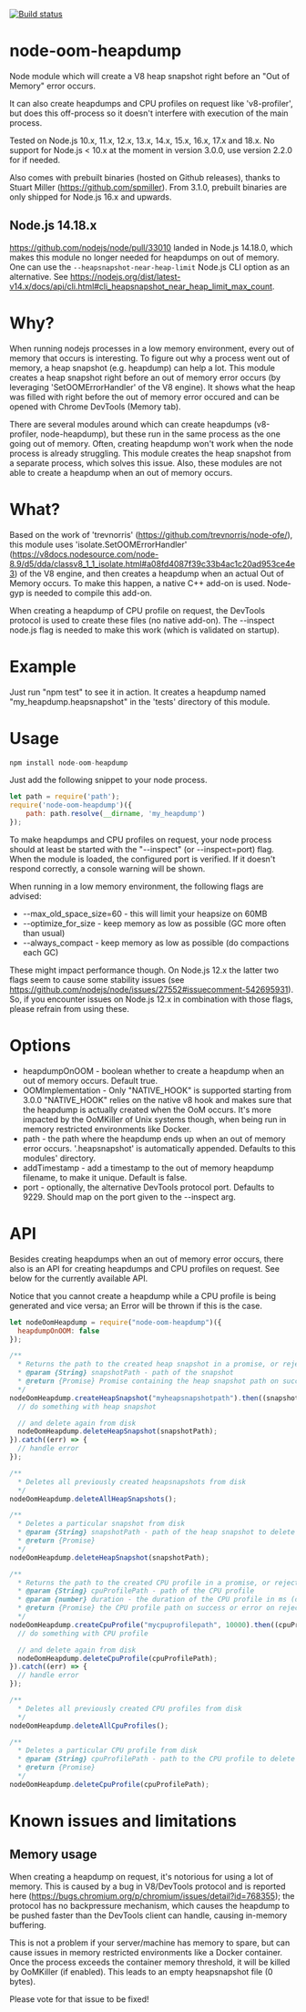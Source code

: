 [![Build status](https://github.com/blueconic/node-oom-heapdump/actions/workflows/publish-native-assets-to-github-releases.yml/badge.svg)](https://github.com/blueconic/node-oom-heapdump/actions/workflows/publish-native-assets-to-github-releases.yml)

# node-oom-heapdump
Node module which will create a V8 heap snapshot right before an "Out of Memory" error occurs.

It can also create heapdumps and CPU profiles on request like 'v8-profiler', but does this off-process so it doesn't interfere with execution of the main process.

Tested on Node.js 10.x, 11.x, 12.x, 13.x, 14.x, 15.x, 16.x, 17.x and 18.x.
No support for Node.js < 10.x at the moment in version 3.0.0, use version 2.2.0 for if needed.  

Also comes with prebuilt binaries (hosted on Github releases), thanks to Stuart Miller (https://github.com/spmiller).
From 3.1.0, prebuilt binaries are only shipped for Node.js 16.x and upwards.

## Node.js 14.18.x
https://github.com/nodejs/node/pull/33010 landed in Node.js 14.18.0, which makes this module no longer needed for heapdumps on out of memory.
One can use the `--heapsnapshot-near-heap-limit` Node.js CLI option as an alternative.
See https://nodejs.org/dist/latest-v14.x/docs/api/cli.html#cli_heapsnapshot_near_heap_limit_max_count.

# Why?
When running nodejs processes in a low memory environment, every out of memory that occurs is interesting.
To figure out why a process went out of memory, a heap snapshot (e.g. heapdump) can help a lot.
This module creates a heap snapshot right before an out of memory error occurs (by leveraging 'SetOOMErrorHandler' of the V8 engine).
It shows what the heap was filled with right before the out of memory error occured and can be opened with Chrome DevTools (Memory tab).

There are several modules around which can create heapdumps (v8-profiler, node-heapdump), but these run in the same process as the one going out of memory. Often, creating heapdump won't work when the node process is already struggling.
This module creates the heap snapshot from a separate process, which solves this issue.
Also, these modules are not able to create a heapdump when an out of memory occurs.

# What?
Based on the work of 'trevnorris' (https://github.com/trevnorris/node-ofe/), this module uses 'isolate.SetOOMErrorHandler' (https://v8docs.nodesource.com/node-8.9/d5/dda/classv8_1_1_isolate.html#a08fd4087f39c33b4ac1c20ad953ce4e3) of the V8 engine, and then creates a heapdump when an actual Out of Memory occurs. To make this happen, a native C++ add-on is used. 
Node-gyp is needed to compile this add-on.

When creating a heapdump of CPU profile on request, the DevTools protocol is used to create these files (no native add-on).
The --inspect node.js flag is needed to make this work (which is validated on startup).

# Example
Just run "npm test" to see it in action. It creates a heapdump named "my_heapdump.heapsnapshot" in the 'tests' directory of this module.

# Usage

```javascript
npm install node-oom-heapdump
```

Just add the following snippet to your node process.

```javascript
let path = require('path');
require('node-oom-heapdump')({
    path: path.resolve(__dirname, 'my_heapdump')
});
```

To make heapdumps and CPU profiles on request, your node process should at least be started with the "--inspect" (or --inspect=port) flag. When the module is loaded, the configured port is verified. If it doesn't respond correctly, a console warning will be shown.

When running in a low memory environment, the following flags are advised:

* --max_old_space_size=60 - this will limit your heapsize on 60MB
* --optimize_for_size - keep memory as low as possible (GC more often than usual)
* --always_compact - keep memory as low as possible (do compactions each GC)

These might impact performance though.
On Node.js 12.x the latter two flags seem to cause some stability issues (see https://github.com/nodejs/node/issues/27552#issuecomment-542695931). So, if you encounter issues on Node.js 12.x in combination with those flags, please refrain from using these.

# Options
* heapdumpOnOOM - boolean whether to create a heapdump when an out of memory occurs. Default true.
* OOMImplementation - Only "NATIVE_HOOK" is supported starting from 3.0.0
"NATIVE_HOOK" relies on the native v8 hook and makes sure that the heapdump is actually created when the OoM occurs. It's more impacted by the OoMKiller of Unix systems though, when being run in memory restricted environments like Docker. 
* path - the path where the heapdump ends up when an out of memory error occurs. '.heapsnapshot' is automatically appended. Defaults to this modules' directory.
* addTimestamp - add a timestamp to the out of memory heapdump filename, to make it unique. Default is false.
* port - optionally, the alternative DevTools protocol port. Defaults to 9229. Should map on the port given to the --inspect arg.

# API
Besides creating heapdumps when an out of memory error occurs, there also is an API for creating heapdumps and CPU profiles on request. See below for the currently available API.

Notice that you cannot create a heapdump while a CPU profile is being generated and vice versa; an Error will be thrown if this is the case.

```javascript
let nodeOomHeapdump = require("node-oom-heapdump")({
  heapdumpOnOOM: false
});

/**
  * Returns the path to the created heap snapshot in a promise, or rejects on error
  * @param {String} snapshotPath - path of the snapshot
  * @return {Promise} Promise containing the heap snapshot path on success or error on rejection
  */
nodeOomHeapdump.createHeapSnapshot("myheapsnapshotpath").then((snapshotPath) => {
  // do something with heap snapshot

  // and delete again from disk
  nodeOomHeapdump.deleteHeapSnapshot(snapshotPath);
}).catch((err) => {
  // handle error
});

/**
  * Deletes all previously created heapsnapshots from disk
  */
nodeOomHeapdump.deleteAllHeapSnapshots();

/**
  * Deletes a particular snapshot from disk
  * @param {String} snapshotPath - path of the heap snapshot to delete
  * @return {Promise}
  */
nodeOomHeapdump.deleteHeapSnapshot(snapshotPath);

/**
  * Returns the path to the created CPU profile in a promise, or rejects on error
  * @param {String} cpuProfilePath - path of the CPU profile
  * @param {number} duration - the duration of the CPU profile in ms (default: 30000ms)
  * @return {Promise} the CPU profile path on success or error on rejection
  */
nodeOomHeapdump.createCpuProfile("mycpuprofilepath", 10000).then((cpuProfilePath) => {
  // do something with CPU profile

  // and delete again from disk
  nodeOomHeapdump.deleteCpuProfile(cpuProfilePath);
}).catch((err) => {
  // handle error
});

/**
  * Deletes all previously created CPU profiles from disk
  */
nodeOomHeapdump.deleteAllCpuProfiles();

/**
  * Deletes a particular CPU profile from disk
  * @param {String} cpuProfilePath - path to the CPU profile to delete from disk
  * @return {Promise}
  */
nodeOomHeapdump.deleteCpuProfile(cpuProfilePath);
```

# Known issues and limitations

## Memory usage
When creating a heapdump on request, it's notorious for using a lot of memory. This is caused by a bug in V8/DevTools protocol and is reported here (https://bugs.chromium.org/p/chromium/issues/detail?id=768355); the protocol has no backpressure mechanism, which causes the heapdump to be pushed faster than the DevTools client can handle, causing in-memory buffering.

This is not a problem if your server/machine has memory to spare, but can cause issues in memory restricted environments like a Docker container. Once the process exceeds the container memory threshold, it will be killed by OoMKiller (if enabled). This leads to an empty heapsnapshot file (0 bytes).

Please vote for that issue to be fixed!

